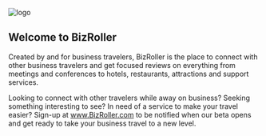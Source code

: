 ![logo](https://raw.github.com/singermatt/omrails/blob/master/app/assets/images/Bizrollerlogowithtagline.png)

## Welcome to BizRoller

Created by and for business travelers, BizRoller is the place to connect with other business travelers and get focused reviews on everything from meetings and conferences to hotels, restaurants, attractions and support services. 

Looking to connect with other travelers while away on business? Seeking something interesting to see? In need of a service to make your travel easier? Sign-up at www.BizRoller.com to be notified when our beta opens and get ready to take your business travel to a new level.

